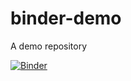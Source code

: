 # binder-demo
A demo repository

[![Binder](https://mybinder.org/badge_logo.svg)](https://mybinder.org/v2/gh/pwmpenwr/binder-demo/master?urlpath=lab/tree/ipynb)
